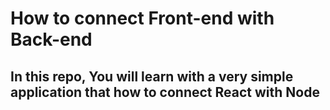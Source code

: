 # How to connect Front-end with Back-end
## In this repo, You will learn with a very simple application that how to connect React with Node
